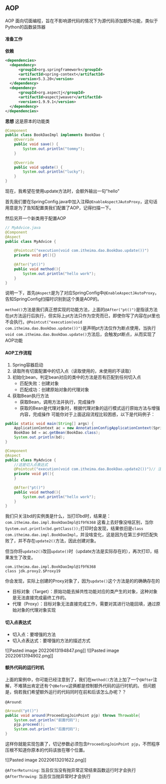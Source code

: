 ## AOP
AOP 面向切面编程，旨在不影响源代码的情况下为源代码添加额外功能，类似于Python的函数装饰器

#### 准备工作
**依赖**
```xml
<dependencies>  
  <dependency>    
	  <groupId>org.springframework</groupId>  
	  <artifactId>spring-context</artifactId>  
      <version>5.3.20</version>  
  </dependency>  
  <dependency>    
	  <groupId>org.aspectj</groupId>  
      <artifactId>aspectjweaver</artifactId>  
      <version>1.9.9.1</version>  
  </dependency>
</dependencies>
```

**思想**
这是原本的功能类
```java
@Component  
public class BookDaoImpl implements BookDao {  
    @Override  
    public void save() {  
        System.out.println("tommy");  
    }  
  
    @Override  
    public void update() {  
        System.out.println("lucky");  
    }  
}
```
现在，我希望在使用update方法时，会额外输出一句"hello"

首先我们要在SpringConfig.java中加入注释`@EnableAspectJAutoProxy`，这句话用意是为了告知配置类我们配置了AOP，记得扫描一下。

然后另开一个新类用于配置AOP

```java
// MyAdvice.java
@Component  
@Aspect  
public class MyAdvice {  
  
    @Pointcut("execution(void com.itheima.dao.BookDao.update())")  
    private void pt(){}  
  
    @After("pt()")  
    public void method(){  
        System.out.println("hello work");  
    }  
}
```

说明一下，首先`@Aspect`是为了对应SpringConfig中`@EnableAspectJAutoProxy`，告知SpringConfig扫描时识别到这个类是AOP的。

`method()`方法是我们真正想实现的功能方法，上面的`@After("pt()")`是指该方法在pt方法运行后执行，但实际上pt方法只作为空壳而已，即使你写了内容在pt里也不会执行。`@Pointcut("execution(void com.itheima.dao.BookDao.update())")`是声明pt方法仅作为断点使用，当执行`void com.itheima.dao.BookDao.update()`方法后，会触发pt断点，从而实现了AOP功能

#### AOP工作流程
1. Spring容器启动
2. 读取所有切面配置中的切入点（读取使用的，未使用的不读取）
3. 初始化bean，判定bean对应的类中的方法是否有匹配到任何切入点
	- 匹配失败：创建对象
	- 匹配成功：创建原始对象的代理对象
4. 获取Bean执行方法
	- 获取Bean，调用方法并执行，完成操作
	- 获取的Bean是代理对象时，根据代理对象的运行模式运行原始方法与增强内容，完成操作
可能你对于上面这段流程比较困惑，以下是代码例子：

```java
public static void main(String[] args) {  
    ApplicationContext ac = new AnnotationConfigApplicationContext(SpringConfig.class);  
    BookDao bd = ac.getBean(BookDao.class);  
    System.out.println(bd);  
}
```
```java
@Component  
@Aspect  
public class MyAdvice {  
	//这是切入点表达式
    @Pointcut("execution(void com.itheima.dao.BookDao.update2())")// 注意是update2，实际没有这个方法  
    private void pt(){  
    }  
  
    @After("pt()")  
    public void method(){  
        System.out.println("hello work");  
    }  
}
```

我们只关注bd的实例类是什么，当打印bd时，结果是：
`com.itheima.dao.impl.BookDaoImpl@1f9f6368`
这看上去好像没啥区别，当你`System.out.println(bd.getClass());`打印时会发现，结果依旧是`class com.itheima.dao.impl.BookDaoImpl`，并没啥变化，这是因为在第三步时匹配失败了，并不存在`update2()`方法，因此创建对象。

但当你将`update2()`改回`update()`时（update方法是实际存在的），再次打印，结果发生了改变。
```
com.itheima.dao.impl.BookDaoImpl@1f9f6368
class jdk.proxy2.$Proxy19
```
你会发现，实际上创建的Proxy对象了，因为`update()`这个方法是的的确确存在的

- 目标对象（Target）：原始功能去掉共性功能对应的类产生的对象，这种对象是无法直接完成最终工作的。
- 代理（Proxy）：目标对象无法直接完成工作，需要对其进行功能回填，通过原始对象的代理对象实现

#### 切入点表达式
- 切入点：要增强的方法
- 切入点表达式：要增强的方法的描述方式

![[Pasted image 20220613194847.png]]
![[Pasted image 20220613194902.png]]

#### 额外代码的运行时机
上面的案例中，你可能已经注意到了，我们在`method()`方法上加了一个`@After`注解，不难猜出肯定还有个`@Before`这俩都是控制额外代码的运行时机的。
但问题是，倘若我们希望额外运行的代码同时在前和后该怎么办呢？？

`@Around`:
```java
@Around("pt()")
public void around(ProceedingJoinPoint pjp) throws Throwable{
	System.out.println("前面代码");
	pjp.proceed();
	System.out.println("后面代码");
}
```

这样你就能实现包裹了，切记参数必须包含`ProceedingJoinPoint pjp`，不然程序压根不知道你原本的代码该放在哪个位置。

![[Pasted image 20220613201622.png]]



`@AfterReturning`: 当且仅当没有抛异常正常结束函数运行时才会执行
`@AfterThrowing`: 当且仅当抛异常时才会执行
